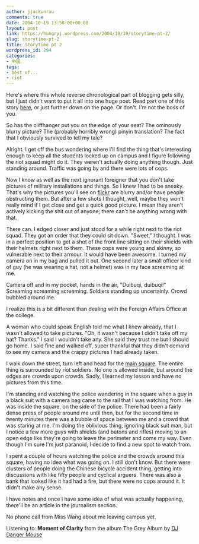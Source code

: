 ```yaml
---
author: jjackunrau
comments: true
date: 2004-10-19 13:50:00+00:00
layout: post
link: https://hungryj.wordpress.com/2004/10/19/storytime-pt-2/
slug: storytime-pt-2
title: storytime pt 2
wordpress_id: 294
categories:
- 中国
tags:
- best of...
- riot
---
```


Here's where this whole reverse chronological part of blogging gets silly, but I just didn't want to put it all into one huge post.  Read part one of this story [here](http://www.djs5.com/hjp/2004/10/storytime.html), or just further down on the page.  Or don't.  I'm not the boss of you.

So has the cliffhanger put you on the edge of your seat?  The ominously blurry picture?  The (probably horribly wrong) pinyin translation?  The fact that I obviously survived to tell my tale?

Alright.  I get off the bus wondering where I'll find the thing that's interesting enough to keep all the students locked up on campus and I figure following the riot squad might do it.  They weren't actually doing anything though.  Just standing around.  Traffic was going by and there were lots of cops.

Now I know as well as the next ignorant foreigner that you don't take pictures of military installations and things.  So I knew I had to be sneaky.  That's why the pictures you'll see on [flickr](http://www.flickr.com/photos/hungry_j) are blurry and/or have people obstructing them.  But after a few shots I thought, well, maybe they won't really mind if I get close and get a quick good picture.  I mean they aren't actively kicking the shit out of anyone; there can't be anything wrong with that.

There can.  I edged closer and just stood for a while right next to the riot squad.  They got an order that they could sit down.  "Sweet," I thought.  I was in a perfect position to get a shot of the front line sitting on their shields with their helmets right next to them.  These cops were young and skinny, so vulnerable next to their armour.  It would have been awesome.  I turned my camera on in my bag and pulled it out.  One second later a small officer kind of guy (he was wearing a hat, not a helmet) was in my face screaming at me.

Camera off and in my pocket, hands in the air, "Duibuqi, duibuqi!"  Screaming screaming screaming.  Soldiers standing up uncertainly.  Crowd bubbled around me.

I realize this is a bit different than dealing with the Foreign Affairs Office at the college.

A woman who could speak English told me what I knew already, that I wasn't allowed to take pictures.  "Oh, it wasn't because I didn't take off my hat? Thanks."  I said I wouldn't take any.  She said they trust me but I should go home.  I said fine and walked off, super thankful that they didn't demand to see my camera and the crappy pictures I had already taken.

I walk down the street, turn left and head for the [main square](http://www.flickr.com/photos/hungry_j/776426/).  The entire thing is surrounded by riot soldiers.  No one is allowed inside, but around the edges are crowds upon crowds.  Sadly, I learned my lesson and have no pictures from this time.

I'm standing and watching the police wandering in the square when a guy in a black suit with a camera bag came to the rail that I was watching from.  He was inside the square, on the side of the police.  There had been a fairly dense press of people around me until then, but for the second time in twenty minutes there was a bubble of space between me and a crowd that was staring at me.  I'm doing the oblivious thing, ignoring black suit man, but I notice a few more guys with shields (and batons and rifles) moving to an open edge like they're going to leave the perimeter and come my way.  Even though I'm sure I'm just paranoid, I decide to find a new spot to watch from.

I spent a couple of hours watching the police and the crowds around this square, having no idea what was going on.  I still don't know.  But there were clusters of people doing the Chinese bicycle accident thing, getting into discussions with like fifty people and cyclical arguers.  There was also a bank that looked like it had had a fire, but there were no cops around it.  It didn't make any sense.

I have notes and once I have some idea of what was actually happening, there'll be an article in the journalism section.

No phone call from Miss Wang about me leaving campus yet.

Listening to: **Moment of Clarity** from the album The Grey Album
by [DJ Danger Mouse](http://www.google.com/search?q=%22DJ%20Danger%20Mouse%22)
